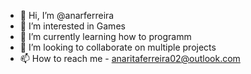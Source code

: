 - 👋 Hi, I’m @anarferreira
- 👀 I’m interested in Games
- 🌱 I’m currently learning how to programm
- 💞️ I’m looking to collaborate on multiple projects
- 📫 How to reach me - anaritaferreira02@outlook.com

<!---
anarferreira/anarferreira is a ✨ special ✨ repository because its `README.md` (this file) appears on your GitHub profile.
You can click the Preview link to take a look at your changes.
--->
